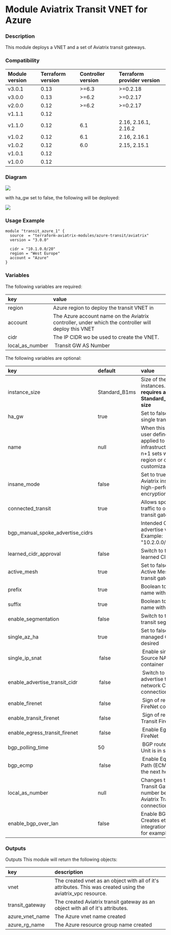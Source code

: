 # Module Aviatrix Transit VNET for Azure

### Description
This module deploys a VNET and a set of Aviatrix transit gateways.

### Compatibility
Module version | Terraform version | Controller version | Terraform provider version
:--- | :--- | :--- | :---
v3.0.1 | 0.13 | >=6.3 | >=0.2.18
v3.0.0 | 0.13 | >=6.2 | >=0.2.17
v2.0.0 | 0.12 | >=6.2 | >=0.2.17
v1.1.1 | 0.12 | |
v1.1.0 | 0.12 | 6.1 | 2.16, 2.16.1, 2.16.2
v1.0.2 | 0.12 | 6.1 | 2.16, 2.16.1
v1.0.2 | 0.12 | 6.0 | 2.15, 2.15.1
v1.0.1 | 0.12 | |
v1.0.0 | 0.12 | |

### Diagram
<img src="https://github.com/terraform-aviatrix-modules/terraform-aviatrix-azure-transit/blob/master/img/module-aviatrix-transit-vpc-for-azure-ha.png?raw=true">

with ha_gw set to false, the following will be deployed:

<img src="https://github.com/terraform-aviatrix-modules/terraform-aviatrix-azure-transit/blob/master/img/module-aviatrix-transit-vpc-for-azure.png?raw=true">

### Usage Example
```
module "transit_azure_1" {
  source  = "terraform-aviatrix-modules/azure-transit/aviatrix"
  version = "3.0.0"
  
  cidr = "10.1.0.0/20"
  region = "West Europe"
  account = "Azure"
}
```

### Variables
The following variables are required:

key | value
:--- | :---
region | Azure region to deploy the transit VNET in
account | The Azure account name on the Aviatrix controller, under which the controller will deploy this VNET
cidr | The IP CIDR wo be used to create the VNET.
local_as_number | Transit GW AS Number

The following variables are optional:

key | default | value
:---|:---|:---
instance_size | Standard_B1ms | 	Size of the transit gateway instances. **Insane mode requires a minimum Standard_D3_v2 instance size**
ha_gw | true | Set to false to deploy a single transit GW
name | null | When this string is set, user defined name is applied to all infrastructure supporting n+1 sets within a same region or other customization
insane_mode | false | Set to true to enable Aviatrix insane mode high-performance encryption
connected_transit | true | Allows spokes to run traffic to other spokes via transit gateway
bgp_manual_spoke_advertise_cidrs | | Intended CIDR list to advertise via BGP. Example: "10.2.0.0/16,10.4.0.0/16" 
learned_cidr_approval | false | Switch to true to enable learned CIDR approval
active_mesh | true | Set to false to disable Active Mesh mode for the transit gateway
prefix | true | Boolean to enable prefix name with avx-
suffix | true | Boolean to enable suffix name with -transit
enable_segmentation | false | Switch to true to enable transit segmentation
single_az_ha | true | Set to false if Controller managed Gateway HA is desired
single_ip_snat | false | Enable single_ip mode Source NAT for this container
enable_advertise_transit_cidr  | false | Switch to enable/disable advertise transit VPC network CIDR for a VGW connection
enable_firenet  | false | Sign of readiness for FireNet connection
enable_transit_firenet  | false | Sign of readiness for Transit FireNet connection
enable_egress_transit_firenet  | false | Enable Egress Transit FireNet
bgp_polling_time  | 50 | BGP route polling time. Unit is in seconds
bgp_ecmp | false | Enable Equal Cost Multi Path (ECMP) routing for the next hop
local_as_number	| null |Changes the Aviatrix Transit Gateway ASN number before you setup Aviatrix Transit Gateway connection configurations.
enable_bgp_over_lan |	false |	Enable BGp over LAN. Creates eth4 for integration with SDWAN for example

### Outputs
Outputs
This module will return the following objects:

key | description
:--- | :---
vnet | The created vnet as an object with all of it's attributes. This was created using the aviatrix_vpc resource.
transit_gateway | The created Aviatrix transit gateway as an object with all of it's attributes.
azure_vnet_name | The Azure vnet name created
azure_rg_name | The Azure resource group name created
